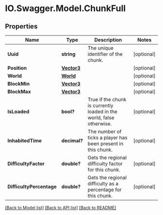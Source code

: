# IO.Swagger.Model.ChunkFull
## Properties

Name | Type | Description | Notes
------------ | ------------- | ------------- | -------------
**Uuid** | **string** | The unique identifier of the chunk. | [optional] 
**Position** | [**Vector3**](Vector3.md) |  | [optional] 
**World** | [**World**](World.md) |  | [optional] 
**BlockMin** | [**Vector3**](Vector3.md) |  | [optional] 
**BlockMax** | [**Vector3**](Vector3.md) |  | [optional] 
**IsLoaded** | **bool?** | True if the chunk is currently loaded in the world, false otherwise. | [optional] 
**InhabitedTime** | **decimal?** | The number of ticks a player has been present in this chunk. | [optional] 
**DifficultyFactor** | **double?** | Gets the regional difficulty factor for this chunk. | [optional] 
**DifficultyPercentage** | **double?** | Gets the regional difficulty as a percentage for this chunk. | [optional] 

[[Back to Model list]](../README.md#documentation-for-models) [[Back to API list]](../README.md#documentation-for-api-endpoints) [[Back to README]](../README.md)

